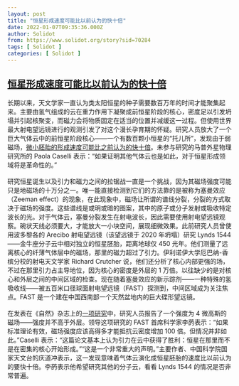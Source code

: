```yaml
---
layout: post
title: "恒星形成速度可能比以前认为的快十倍"
date: 2022-01-07T09:35:36.000Z
author: Solidot
from: https://www.solidot.org/story?sid=70284
tags: [ Solidot ]
categories: [ Solidot ]
---
```

<!--1641548136000-->
[恒星形成速度可能比以前认为的快十倍](https://www.solidot.org/story?sid=70284)
------

<div>
长期以来，天文学家一直认为类太阳恒星的种子需要数百万年的时间才能聚集起来。主要由氢气组成的云在重力作用下凝聚成前恒星阶段的核心，密度足以引发坍塌并引起核聚变，而磁力会将物质固定在适当的位置并减缓这一过程。但使用世界最大射电望远镜进行的观测引发了对这个漫长孕育期的怀疑。研究人员放大了一个巨大气体云中的前恒星阶段核心——一个有数百颗小恒星的“托儿所”，发现由于弱磁场，<a href="https://www.science.org/content/article/stars-may-form-10-times-faster-thought">微小胚胎的形成速度可能比之前认为的快十倍</a>。未参与研究的马普外星物理研究所的 Paola Caselli 表示：“如果证明其他气体云也是如此，对于恒星形成领域将是革命性的。”<br><br>研究恒星诞生以及引力和磁力之间的拉锯战一直是一个挑战，因为其磁场强度可能只是地磁场的十万分之一。唯一能直接检测到它们的方法靠的是被称为塞曼效应（Zeeman effect）的现象，在此现象中，磁场让所谓的谱线分裂，分裂的方式取决于磁场的强度。这些谱线是或明或暗的图案，其中的原子或分子发射或吸收特定波长的光。对于气体云，塞曼分裂发生在射电波长，因此需要使用射电望远镜观察。碗状天线必须要大，才能放大一小块空间，展现细微效果。此前研究人员曾使用波多黎各的 Arecibo 射电望远镜（该望远镜于 2020 年坍塌）研究 Lynds 1544——金牛座分子云中相对独立的恒星胚胎，距离地球仅 450 光年。他们测量了远离核心的纤薄气体层中的磁场，那里的磁力超过了引力。伊利诺伊大学厄巴纳-香槟分校的射电天文学家 Richard Crutcher 说，他们还分析了核心内部更强的场，不过在那里引力占主导地位，因为核心的密度是外层的 1 万倍。以往缺少的是对核心和外层之间的中间区域的检查。现在随着塞曼效应的新示踪剂——一种特殊的氢吸收线——被五百米口径球面射电望远镜（FAST）探测到，中间区域成为关注焦点。FAST 是一个建在中国西南部一个天然盆地内的巨大碟形望远镜。<br><br>在发表在《自然》杂志上的<a href="https://www.nature.com/articles/s41586-021-04159-x">一项研究</a>中，研究人员报告了一个强度为 4 微高斯的磁场——强度并不高于外层。领导这项研究的 FAST 首席科学家李菂表示：“如果标准理论有效，磁场强度应该高得多才能抵抗云密度增加 100 倍。但情况并非如此。”Caselli 表示：“这篇论文基本上认为引力在云中获得了胜利：恒星在那里而不是在密集的核心开始形成。”“这是一个非常重大的声明。”主要作者、中国科学院国家天文台的庆道冲表示，这一发现意味着气体云演化成恒星胚胎的速度比以前认为的要快十倍。李菂表示他希望研究其他的分子云，看看 Lynds 1544 的情况是否非常普遍。
</div>
